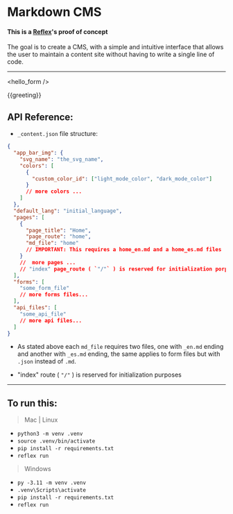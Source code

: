 # Markdown CMS

#### This is a [Reflex](https://reflex.dev/)'s proof of concept

The goal is to create a CMS, with a simple and intuitive interface that allows the user to maintain a content site without having to write a single line of code.

---

<hello_form />

{{greeting}}

## API Reference:

- `_content.json` file structure:

```json
{
  "app_bar_img": {
    "svg_name": "the_svg_name",
    "colors": [
      {
        "custom_color_id": ["light_mode_color", "dark_mode_color"]
      }
      // more colors ...
    ]
  },
  "default_lang": "initial_language",
  "pages": [
    {
      "page_title": "Home",
      "page_route": "home",
      "md_file": "home"
      // IMPORTANT: This requires a home_en.md and a home_es.md files
    }
    //  more pages ...
    // "index" page_route ( `"/"` ) is reserved for initialization porposes
  ],
  "forms": [
    "some_form_file"
    // more forms files...
  ],
  "api_files": [
    "some_api_file"
    // more api files...
  ]
}
```

- As stated above each `md_file` requires two files,
  one with `_en.md` ending and another with `_es.md` ending,
  the same applies to form files but with `.json` instead of `.md`.

- "index" route ( `"/"` ) is reserved for initialization purposes

---

## To run this:

> Mac | Linux

- `python3 -m venv .venv`
- `source .venv/bin/activate`
- `pip install -r requirements.txt`
- `reflex run`

> Windows

- `py -3.11 -m venv .venv`
- `.venv\Scripts\activate`
- `pip install -r requirements.txt`
- `reflex run`
